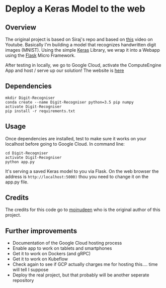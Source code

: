 # Deploy a Keras Model to the web


## Overview

The original project is based on Siraj's repo and based on [this](https://youtu.be/f6Bf3gl4hWY) video on Youtube. Basically I'm building a model that recognizes handwritten digit images (MNIST).  Using the simple [Keras](http://keras.io/) Library, we wrap it into a Webapp using the [Flask](http://flask.pocoo.org/) Micro Framework. 

After testing in locally, we go to Google Cloud, activate the ComputeEngine App and host / serve up our solution! The website is [here](https://digit-recogniser-123.appspot.com/#)


## Dependencies

```
mkdir Digit-Recogniser 
conda create --name Digit-Recogniser python=3.5 pip numpy
activate Digit-Recogniser
pip install -r requirements.txt
```

## Usage

Once dependencies are installed, test to make sure it works on your localhost before going to Google Cloud. In command line:

```
cd Digit-Recogniser
activate Digit-Recogniser
python app.py
```

It's serving a saved Keras model to you via Flask. On the web browser the address is 
```http://localhost:5000)``` 
thou you need to change it on the app.py file. 

## Credits

The credits for this code go to [moinudeen](https://github.com/moinudeen) who is the original author of this project. 

## Further improvements 
- Documentation of the Google Cloud hosting process 
- Enable app to work on tablets and smartphones 
- Get it to work on Dockers (and gRPC) 
- Get it to work on Kubeflow 
- Check again to see if GCP actually charges me for hosting this.... time will tell I suppose 
- Deploy the real project, but that probably will be another seperate repository